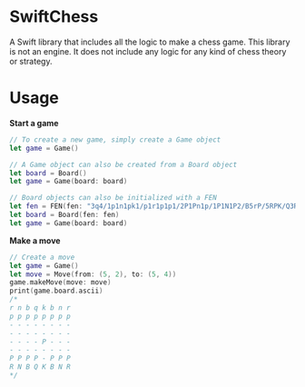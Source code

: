 # SwiftChess

A Swift library that includes all the logic to make a chess game. This library is not an engine. It does not include any logic for any kind of chess theory or strategy.

# Usage

**Start a game**

```swift
// To create a new game, simply create a Game object
let game = Game()

// A Game object can also be created from a Board object
let board = Board()
let game = Game(board: board)

// Board objects can also be initialized with a FEN
let fen = FEN(fen: "3q4/1p1n1pk1/p1r1p1p1/2P1Pn1p/1P1N1P2/B5rP/5RPK/Q3R3 w - - 0 1")
let board = Board(fen: fen)
let game = Game(board: board)
```

**Make a move**

```swift
// Create a move
let game = Game()
let move = Move(from: (5, 2), to: (5, 4))
game.makeMove(move: move)
print(game.board.ascii)
/*
r n b q k b n r 
p p p p p p p p 
- - - - - - - - 
- - - - - - - - 
- - - - P - - - 
- - - - - - - - 
P P P P - P P P 
R N B Q K B N R
*/
